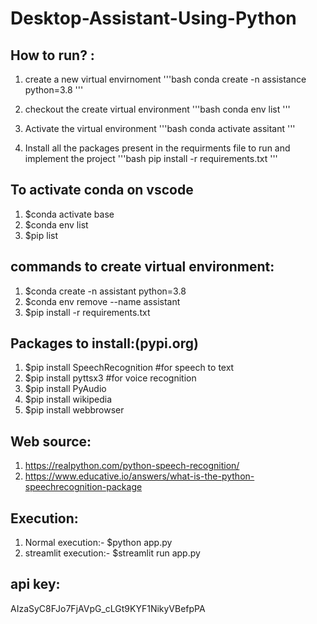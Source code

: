 # Desktop-Assistant-Using-Python

## How to run? :

1. create a new virtual envirnoment
'''bash
conda create -n assistance python=3.8
'''

2. checkout the create virtual environment
'''bash
conda env list
'''
3. Activate the virtual environment
'''bash
conda activate assitant
'''
4. Install all the packages present in the requirments file to run and implement the project 
'''bash
pip install -r requirements.txt
'''










## To activate conda on vscode
1. $conda activate base
2. $conda env list
3. $pip list 

## commands to create virtual environment:
1. $conda create -n assistant python=3.8
2. $conda env remove --name assistant
3. $pip install -r requirements.txt

## Packages to install:(pypi.org)

1. $pip install SpeechRecognition #for speech to text
2. $pip install pyttsx3 #for voice recognition 
3. $pip install PyAudio 
4. $pip install wikipedia
5. $pip install webbrowser

## Web source:

1. https://realpython.com/python-speech-recognition/ 
2. https://www.educative.io/answers/what-is-the-python-speechrecognition-package


## Execution:

1. Normal execution:- $python app.py
2. streamlit execution:- $streamlit run app.py

## api key:

AIzaSyC8FJo7FjAVpG_cLGt9KYF1NikyVBefpPA